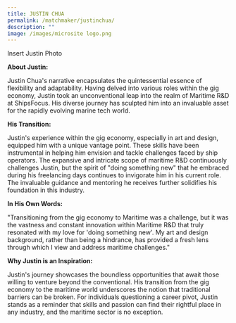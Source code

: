 ```yaml
---
title: JUSTIN CHUA
permalink: /matchmaker/justinchua/
description: ""
image: /images/microsite logo.png
---
```

Insert Justin Photo

**About Justin:**

Justin Chua's narrative encapsulates the quintessential essence of flexibility and adaptability. Having delved into various roles within the gig economy, Justin took an unconventional leap into the realm of Maritime R&D at ShipsFocus. His diverse journey has sculpted him into an invaluable asset for the rapidly evolving marine tech world.

**His Transition:**

Justin's experience within the gig economy, especially in art and design, equipped him with a unique vantage point. These skills have been instrumental in helping him envision and tackle challenges faced by ship operators. The expansive and intricate scope of maritime R&D continuously challenges Justin, but the spirit of "doing something new" that he embraced during his freelancing days continues to invigorate him in his current role. The invaluable guidance and mentoring he receives further solidifies his foundation in this industry.

**In His Own Words:**

"Transitioning from the gig economy to Maritime was a challenge, but it was the vastness and constant innovation within Maritime R&D that truly resonated with my love for 'doing something new'. My art and design background, rather than being a hindrance, has provided a fresh lens through which I view and address maritime challenges."

**Why Justin is an Inspiration:**

Justin's journey showcases the boundless opportunities that await those willing to venture beyond the conventional. His transition from the gig economy to the maritime world underscores the notion that traditional barriers can be broken. For individuals questioning a career pivot, Justin stands as a reminder that skills and passion can find their rightful place in any industry, and the maritime sector is no exception.